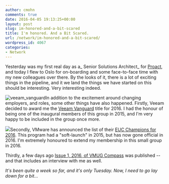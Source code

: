 ```yaml
---
author: cmohn
comments: true
date: 2016-04-05 19:13:25+00:00
layout: post
slug: im-honored-and-a-bit-scared
title: I'm honored. And a Bit Scared.
url: /network/im-honored-and-a-bit-scared/
wordpress_id: 4067
categories:
- Network
---
```


Yesterday was my first real day as a_ Senior Solutions Architect_ for [Proact](http://proact.no), and today I flew to Oslo for on-boarding and some face-to-face time with my new colleagues over there. By the looks of it, there is a lot of exciting things in the pipeline, and it we land the things we have started on this should be interesting. Very interesting indeed.

![veeam_vanguard](http://vninja.net/wordpress/wp-content/uploads/2016/04/veeam_vanguard-300x96.png)In addition to the excitement around changing employers, and roles, some other things have also
happened. Firstly, Veeam decided to award me the [Veeam Vanguard](https://www.veeam.com/vanguard.html) title for 2016. I had the honour of being one of the inaugural members of this group in 2015, and I'm very happy to be included in the group once more.

![](http://vninja.net/wordpress/wp-content/uploads/2016/04/VMW-LGO-VMW-EUC-CHAMPION-WHT-2016-300x165.png)Secondly, VMware has announced the list of their [EUC Champions for 2016](http://blogs.vmware.com/euc/2016/04/announcing-our-2016-end-user-computing-euc-champions.html). This program had a "soft-launch" in 2015, but has now gone official in 2016. I'm extremely honoured to extend my membership in this small group in 2016.

Thirdly, a few days ago [Issue 1, 2016, of VMUG Compass](http://www.nxtbook.com/nxtbooks/vmug/compass_vol2issue1/) was published -- and that includes an interview with me as well.

_It's been quite a week so far, and it's only Tuesday. Now, I need to go lay down for a bit..._
